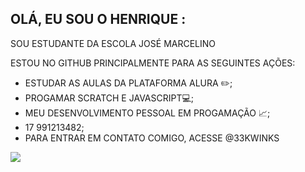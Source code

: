 ## OLÁ, EU SOU O HENRIQUE : 
SOU ESTUDANTE DA ESCOLA JOSÉ MARCELINO

ESTOU NO GITHUB PRINCIPALMENTE PARA AS SEGUINTES AÇÕES:
- ESTUDAR AS AULAS DA PLATAFORMA ALURA ✏️;
- PROGAMAR SCRATCH E JAVASCRIPT💻;
- MEU DESENVOLVIMENTO PESSOAL EM PROGAMAÇÃO 📈;
- 17 991213482;
- PARA ENTRAR EM CONTATO COMIGO, ACESSE @33KWINKS

![](https://www.google.com/imgres?q=flash%20gif%20free&imgurl=https%3A%2F%2Fwww.icegif.com%2Fwp-content%2Fuploads%2F2022%2F09%2Ficegif-1486.gif&imgrefurl=https%3A%2F%2Fwww.icegif.com%2Fthe-flash-9%2F&docid=xT77-PXAlyVdIM&tbnid=GeeWvejQftUYXM&vet=12ahUKEwigxeH8o5iIAxVHrZUCHb5JI1IQM3oECGUQAA..i&w=460&h=252&hcb=2&ved=2ahUKEwigxeH8o5iIAxVHrZUCHb5JI1IQM3oECGUQAA)
